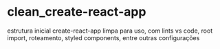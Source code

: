 # clean_create-react-app
estrutura inicial create-react-app limpa para uso, com lints vs code, root import, roteamento, styled components, entre outras configurações
